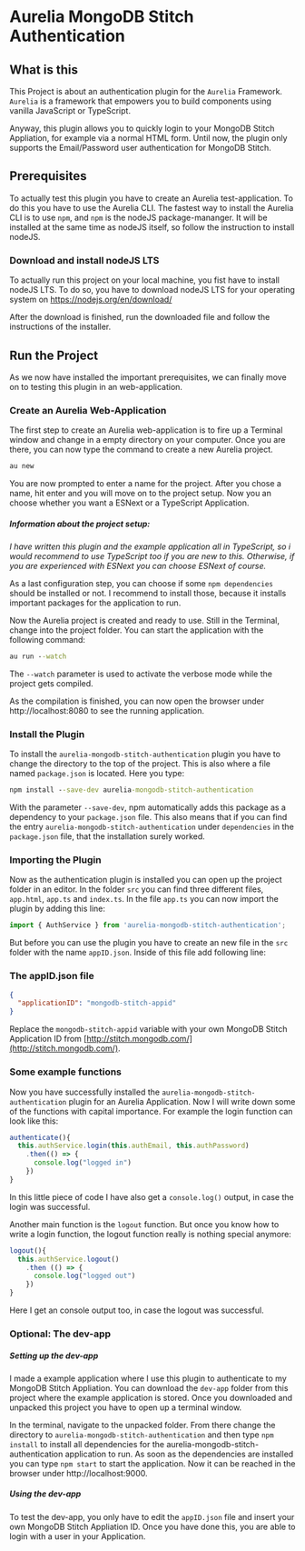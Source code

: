 # Aurelia MongoDB Stitch Authentication
## What is this
This Project is about an authentication plugin for the `Aurelia` Framework. `Aurelia` is a framework that empowers you to build components using vanilla JavaScript or TypeScript.

Anyway, this plugin allows you to quickly login to your MongoDB Stitch Appliation, for example via a normal HTML form. Until now, the plugin only supports the Email/Password user authentication for MongoDB Stitch.

## Prerequisites
To actually test this plugin you have to create an Aurelia test-application. To do this you have to use the Aurelia CLI. The fastest way to install the Aurelia CLI is to use `npm`, and `npm` is the nodeJS package-mananger. It will be installed at the same time as nodeJS itself, so follow the instruction to install nodeJS.

### Download and install nodeJS LTS
To actually run this project on your local machine, you fist have to install nodeJS LTS.
To do so, you have to download nodeJS LTS for your operating system on https://nodejs.org/en/download/

After the download is finished, run the downloaded file and follow the instructions of the installer.

## Run the Project
As we now have installed the important prerequisites, we can finally move on to testing this plugin in an web-application.

### Create an Aurelia Web-Application
The first step to create an Aurelia web-application is to fire up a Terminal window and change in a empty directory on your computer. Once you are there, you can now type the command to create a new Aurelia project.

```cmd
au new
```
You are now prompted to enter a name for the project. After you chose a name, hit enter and you will move on to the project setup. Now you an choose whether you want a ESNext or a TypeScript Application.

##### _Information about the project setup:_
_I have written this plugin and the example application all in TypeScript, so i would recommend to use TypeScript too if you are new to this. Otherwise, if you are experienced with ESNext you can choose ESNext of course._

As a last configuration step, you can choose if some `npm dependencies` should be installed or not. I recommend to install those, because it installs important packages for the application to run.

Now the Aurelia project is created and ready to use. Still in the Terminal, change into the project folder. You can start the application with the following command:
```cmd
au run --watch
```
The `--watch` parameter is used to activate the verbose mode while the project gets compiled.

As the compilation is finished, you can now open the browser under http://localhost:8080 to see the running application.

### Install the Plugin
To install the `aurelia-mongodb-stitch-authentication` plugin you have to change the directory to the top of the project. This is also where a file named `package.json` is located. Here you type:
```cmd
npm install --save-dev aurelia-mongodb-stitch-authentication
```
With the parameter `--save-dev`, npm automatically adds this package as a dependency to your `package.json` file.
This also means that if you can find the entry `aurelia-mongodb-stitch-authentication` under `dependencies` in the `package.json` file, that the installation surely worked.

### Importing the Plugin
Now as the authentication plugin is installed you can open up the project folder in an editor. In the folder `src` you can find three different files, `app.html`, `app.ts` and `index.ts`. In the file `app.ts` you can now import the plugin by adding this line:
```ts
import { AuthService } from 'aurelia-mongodb-stitch-authentication';
```
But before you can use the plugin you have to create an new file in the `src` folder with the name `appID.json`. Inside of this file add following line:

### The appID.json file
```json
{
  "applicationID": "mongodb-stitch-appid"
}
```
Replace the `mongodb-stitch-appid` variable with your own MongoDB Stitch Application ID from [http://stitch.mongodb.com/](http://stitch.mongodb.com/).

### Some example functions
Now you have successfully installed the `aurelia-mongodb-stitch-authentication` plugin for an Aurelia Application. Now I will write down some of the functions with capital importance. For example the login function can look like this:
```ts
authenticate(){
  this.authService.login(this.authEmail, this.authPassword)
    .then(() => {
      console.log("logged in")
    })
}
```
In this little piece of code I have also get a `console.log()` output, in case the login was successful.

Another main function is the `logout` function. But once you know how to write a login function, the logout function really is nothing special anymore:
```ts
logout(){
  this.authService.logout()
    .then (() => {
      console.log("logged out")
    })
}
```
Here I get an console output too, in case the logout was successful.

### Optional: The dev-app
##### Setting up the dev-app
I made a example application where I use this plugin to authenticate to my MongoDB Stitch Appliation. You can download the `dev-app` folder from this project where the example application is stored. Once you downloaded and unpacked this project you have to open up a terminal window.

In the terminal, navigate to the unpacked folder.
From there change the directory to `aurelia-mongodb-stitch-authentication` and then type `npm install` to install all dependencies for the aurelia-mongodb-stitch-authentication application to run. As soon as the dependencies are installed you can type `npm start` to start the application. Now it can be reached in the browser under http://localhost:9000.

##### Using the dev-app
To test the dev-app, you only have to edit the `appID.json` file and insert your own MongoDB Stitch Appliation ID. Once you have done this, you are able to login with a user in your Application.
